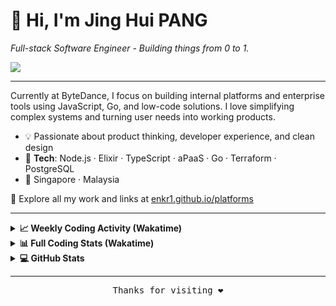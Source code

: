 # 👋 Hi, I'm Jing Hui PANG

<i>Full-stack Software Engineer - Building things from 0 to 1.</i>

![](https://komarev.com/ghpvc/?username=enkr1&color=red)

---

Currently at ByteDance, I focus on building internal platforms and enterprise tools using JavaScript, Go, and low-code solutions. I love simplifying complex systems and turning user needs into working products.

- 💡 Passionate about product thinking, developer experience, and clean design
- 🧱 **Tech**: Node.js · Elixir · TypeScript · aPaaS · Go · Terraform · PostgreSQL
- 📍 Singapore · Malaysia

🔗 Explore all my work and links at [enkr1.github.io/platforms](https://enkr1.github.io/platforms)

---

<details>
  <summary><b>📈 Weekly Coding Activity (Wakatime)</b></summary>

<p align="center">
  <a href="https://wakatime.com/@enkr1">
    <img src="https://wakatime.com/share/@enkr1/11de77a4-4749-4544-b914-668a67efd343.svg" alt="Weekly WakaTime Stats"/>
  </a>
</p>

</details>

<details>
  <summary><b>📊 Full Coding Stats (Wakatime)</b></summary>

<p align="center">
  <a href="https://wakatime.com/@enkr1">
    <img src="https://wakatime.com/share/@enkr1/76ac6be3-7cf1-4f38-a07a-5828ae3e91db.svg" alt="Full WakaTime Stats"/>
  </a>
</p>

</details>

<details>
  <summary><b>💻 GitHub Stats</b></summary>

<p align="center">
  <img src="https://github-readme-stats.vercel.app/api?username=enkr1&show_icons=true&hide_border=true&count_private=true&theme=tokyonight" width="60%"/>
</p>

</details>

---

<div align="center">
  <samp>Thanks for visiting ❤️</samp>
</div>


